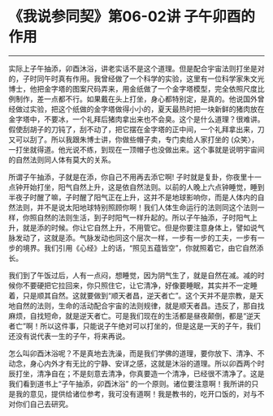 # 《我说参同契》第06-02讲 子午卯酉的作用

------

实际上子午抽添，卯酉沐浴，讲老实话不是这个道理。但是配合宇宙法则打坐是对的，子时同午时真有作用。我曾经做了一个科学的实验，这里有一位科学家朱文光博士，他把金字塔的图案尺码弄来，用金纸做了一个金字塔模型，完全依照尺度比例制作，差一点都不行。如果戴在头上打坐，身心都特别定，是真的。他说国外曾经做过实验，把这个纸做的金字塔做得小小的，夏天最热时把一块新鲜的猪肉放在金字塔中，不要冰，一个礼拜后猪肉拿出来也不会臭。这个是什么道理？很难讲。假使刮胡子的刀钝了，刮不动了，把它摆在金字塔的正中间，一个礼拜拿出来，刀又可以刮了。所以我跟朱博士讲，你做些帽子卖，专门卖给人家打坐的 (众笑〉，一打坐就得道。他光说不练，到现在一顶帽子也没做出来。这个事就是说明宇宙间的自然法则同人体有莫大的关系。

所谓子午抽添，子就是在添，你自己不用再去添它啊! 子时就是复卦，你夜里十一点钟开始打坐，阳气自然上升，这是依自然法则。以前的人晚上六点钟睡觉，睡到半夜子时醒了嘛，子时醒了阳气正在上升，这并不是地球影响你，而是人体内的自然法则，并不是说太阳地球特别照顾你啊！我们人体生命运行的法则同这个法则一样，你照自然的法则生活，到子时阳气一样升起的。所以子午抽添，子时阳气上升，就是添的时候。你让它自然上升，不用管它。但是你要注意身体上，譬如说气脉发动了，这就是添。气脉发动也同这个层次一样，一步有一步的工夫，一步有一步的境界。我们引用《心经》上的话，“照见五蕴皆空”，你就照着它，由它自然添长。

我们到了午饭过后，人有一点闷，想睡觉，因为阴气生了，就是自然在减。减的时候你不要硬把它拉回来，你只照住它，让它清净，好像要睡眠，其实并不一定睡着，只是顺其自然。这就要做到“顺天者昌，逆天者亡”。这个天并不是宗教，是天地自然的法则，生命的活动配合宇宙的法则规律，就是顺天者昌。违反了，那自找麻烦，自找短命，就是逆天者亡。可是我们现在的生活都是昼夜颠倒，都是“逆天者亡”啊！所以这件事，只能说子午绝对可以打坐的，但是这是一天的子午，我们还没有说代表一生的子午，将来再说。

怎么叫卯酉沐浴呢？不是真地去洗澡，而是我们学佛的道理，要你放下、清净、不动念，身心内外才有无比的宁静、安详之感，这就是沐浴的道理。所以卯酉两个时辰打坐，清净自在；不是刻意去清净，你真要造一个清净，已经很不清净了。这是我们看到道书上“子午抽添，卯酉沐浴” 的一个原则。诸位要注意啊！我所讲的只是我的意见，提供给诸位参考，我可没有道啊！我是教书的，吃开口饭的，对与不对你们自己去研究。